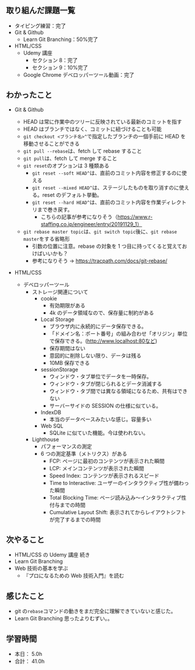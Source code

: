 ## 取り組んだ課題一覧

- タイピング練習：完了
- Git & Github
  - Learn Git Branching：50%完了
- HTML/CSS
  - Udemy 講座
    - セクション 8：完了
    - セクション 9：10%完了
  - Google Chrome デベロッパーツール動画：完了

## わかったこと

- Git & Github

  - HEAD は常に作業中のツリーに反映されている最新のコミットを指す
  - HEAD はブランチではなく、コミットに紐づけることも可能
  - `git checkout <ブランチ名>^`で指定したブランチの一個手前に HEAD を移動させることができる
  - `git pull --rebase`は、fetch して rebase すること
  - `git pull`は、fetch して merge すること
  - `git reset`のオプションは 3 種類ある
    - `git reset --soft HEAD^`は、直前のコミット内容を修正するのに使える
    - `git reset --mixed HEAD^`は、ステージしたものを取り消すのに使える。reset のデフォルト挙動。
    - `git reset --hard HEAD^`は、直前のコミット内容を作業ディレクトリまで巻き戻す。
      - こちらの記事が参考になりそう（https://www.r-staffing.co.jp/engineer/entry/20191129_1）
  - `git rebase master topic`は、`git switch topic`後に、`git rebase master`をする省略形
    - 引数の位置に注意。rebase の対象を 1 つ目に持ってくると覚えておけばいいかも？
    - 参考になりそう → https://tracpath.com/docs/git-rebase/

- HTML/CSS
  - デベロッパーツール
    - ストレージ関連について
      - cookie
        - 有効期限がある
        - 4k のデータ領域なので、保存量に制約がある
      - Local Storage
        - ブラウザ内に永続的にデータ保存できる。
        - 「ドメイン名：ポート番号」の組み合わせ「オリジン」単位で保存できる。(http://www.localhost:80など)
        - 保存期間はない
        - 意図的に削除しない限り、データは残る
        - 10MB 保存できる
      - sessionStorage
        - ウィンドウ・タブ単位でデータを一時保存。
        - ウィンドウ・タブが閉じられるとデータ消滅する
        - ウィンドウ・タブ間では異なる領域になるため、共有はできない
        - サーバーサイドの SESSION の仕様に似ている。
      - IndexDB
        - 本当のデータベースみたいな感じ。容量多い
      - Web SQL
        - SQLite に似ていた機能。今は使われない。
    - Lighthouse
      - パフォーマンスの測定
      - 6 つの測定基準（メトリクス）がある
        - FCP: ページに最初のコンテンツが表示された瞬間
        - LCP: メインコンテンツが表示された瞬間
        - Speed Index: コンテンツが表示されるスピード
        - Time to Interactive: ユーザーのインタラクティブ性が備わった瞬間
        - Total Blocking Time: ページ読み込み〜インタラクティブ性付与までの時間
        - Cumulative Layout Shift: 表示されてからレイアウトシフトが完了するまでの時間

## 次やること

- HTML/CSS の Udemy 講座 続き
- Learn Git Branching
- Web 技術の基本を学ぶ
  - 『プロになるための Web 技術入門』を読む

## 感じたこと

- git の`rebase`コマンドの動きをまだ完全に理解できていないと感じた。
- Learn Git Branching 思ったよりむずい。。

## 学習時間

- 本日： 5.0h
- 合計： 41.0h
